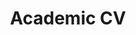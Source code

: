 ---
layout: post
icon: fas fa-graduation-cap
order: 1
title: Academic CV
toc: true
comments: false
---